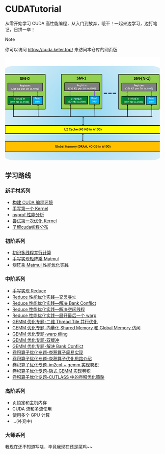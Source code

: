 # CUDATutorial

从零开始学习 CUDA 高性能编程，从入门到放弃，哦不！一起来边学习，边打笔记，日拱一卒！

> [!NOTE]
> 你可以访问 https://cuda.keter.top/ 来访问本仓库的网页版

![memory-hierarcy](./img/memory-hierarchy-in-gpus.png)

## 学习路线

### 新手村系列

+ [构建 CUDA 编程环境](./docs/01_build_dev_env/)
+ [手写第一个 Kernel](./docs/02_first_kernel/)
+ [nvprof 性能分析](./docs/03_nvprof_usage/)
+ [尝试第一次优化 Kernel](./docs/04_first_refine_kernel/)
+ [了解cuda线程分布](./docs/10_what_my_id/)

### 初阶系列

+ [初识多线程并行计算](./docs/05_intro_parallel/)
+ [手写实现矩阵乘 Matmul](./docs/06_impl_matmul/)
+ [矩阵乘 Matmul 性能优化实践](./docs/07_optimize_matmul/)

### 中阶系列

+ [手写实现 Reduce](./docs/08_impl_reduce/)
+ [Reduce 性能优化实践—交叉寻址](./docs/09_optimize_reduce/01_interleaved_addressing/README.md)
+ [Reduce 性能优化实践—解决 Bank Conflict](./docs/09_optimize_reduce/02_bank_conflict/README.md)
+ [Reduce 性能优化实践—解决空闲线程](./docs/09_optimize_reduce/03_idle_threads_free/README.md)
+ [Reduce 性能优化实践—展开最后一个 warp](./docs/09_optimize_reduce/04_unroll/README.md)
+ [GEMM 优化专题-二维 Thread Tile 并行优化](./docs/11_gemm_optimize/01_tiled2d/README.md)
+ [GEMM 优化专题-向量化 Shared Memory 和 Global Memory 访问](./docs/11_gemm_optimize/02_vectorize_smem_and_gmem_accesses/README.md)
+ [GEMM 优化专题-warp tiling](./docs/11_gemm_optimize/03_warptiling/README.md)
+ [GEMM 优化专题-双缓冲](./docs/11_gemm_optimize/04_double_buffer/README.md)
+ [GEMM 优化专题-解决 Bank Conflict](./docs/11_gemm_optimize/05_bank_conflicts/README.md)
+ [卷积算子优化专题-卷积算子简易实现](./docs/12_convolution/01_naive_conv/README.md)
+ [卷积算子优化专题-卷积算子优化思路介绍](./docs/12_convolution/02_intro_conv_optimize/README.md)
+ [卷积算子优化专题-im2col + gemm 实现卷积](./docs/12_convolution/03_im2col_conv/README.md)
+ [卷积算子优化专题-隐式 GEMM 实现卷积](./docs/12_convolution/04_implicit_gemm/README.md)
+ [卷积算子优化专题-CUTLASS 中的卷积优化策略](./docs/12_convolution/05_cutlass_conv/README.md)


### 高阶系列

+ 页锁定和主机内存
+ CUDA 流和多流使用
+ 使用多个 GPU 计算
+ ...(补充中)

### 大师系列

我现在还不知道写啥，毕竟我现在还是菜鸡~~

